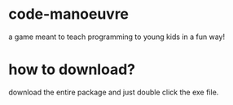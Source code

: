 # code-manoeuvre
a game meant to teach programming to young kids in a fun way!
# how to download?
download the entire package and just double click the exe file.

